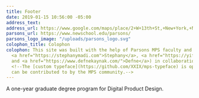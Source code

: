 ```yaml
---
title: Footer
date: 2019-01-15 10:56:00 -05:00
address_text: 
address_url: https://www.google.com/maps/place/2+W+13th+St,+New+York,+NY+10011/@40.7352934,-73.9966379,17z/data=!3m1!4b1!4m5!3m4!1s0x89c25998247fda25:0x73db78bd98e6cc0d!8m2!3d40.7352934!4d-73.9944492
parsons_url: https://www.newschool.edu/parsons/
parsons_logo_image: "/uploads/parsons_logo.svg"
colophon_title: Colophon
colophon: This site was built with the help of Parsons MPS faculty and students (Patrick,
  <a href="https://stephanymadi.com">Stephany</a>, <a href="https://yifuzhang.xyz">Yifu</a>,
  and <a href="https://www.defnekaynak.com/">Defne</a>) in collaboration with [XXIX](http://www.xxix.co).
  <!--The [custom typeface](https://github.com/XXIX/mps-typeface) is open-source and
  can be contributed to by the MPS community.-->
---
```


A one-year graduate degree program for Digital Product Design.
